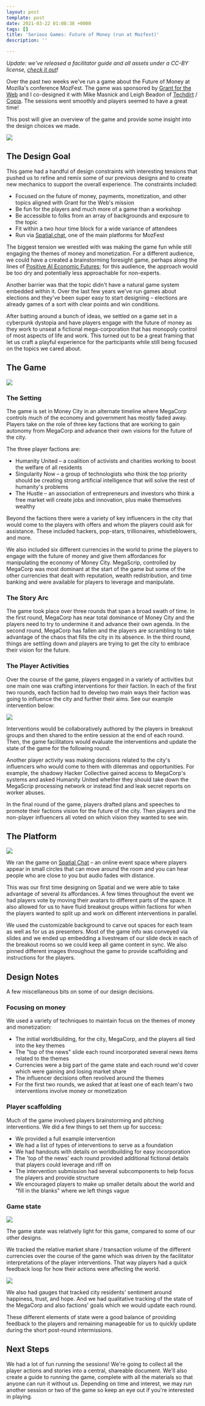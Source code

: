 ```yaml
---
layout: post
template: post
date: 2021-03-22 01:08:38 +0000
tags: []
title: 'Serious Games: Future of Money (run at Mozfest)'
description: ''

---
```

_Update: we've released a facilitator guide and all assets under a CC-BY license,_ [_check it out_](https://copia.is/projects/money-city/)_!_

Over the past two weeks we've run a game about the Future of Money at Mozilla's conference MozFest. The game was sponsored by [Grant for the Web](grantfortheweb.org) and I co-designed it with Mike Masnick and Leigh Beadon of [Techdirt](https://www.techdirt.com/) / [Copia](https://copia.is/). The sessions went smoothly and players seemed to have a great time!

This post will give an overview of the game and provide some insight into the design choices we made.

![](/images/mozfest-fom-1.png)

## The Design Goal

This game had a handful of design constraints with interesting tensions that pushed us to refine and remix some of our previous designs and to create new mechanics to support the overall experience. The constraints included:

* Focused on the future of money, payments, monetization, and other topics aligned with Grant for the Web's mission
* Be fun for the players and much more of a game than a workshop
* Be accessible to folks from an array of backgrounds and exposure to the topic
* Fit within a two hour time block for a wide variance of attendees
* Run via [Spatial.chat](https://spatial.chat/), one of the main platforms for MozFest

The biggest tension we wrestled with was making the game fun while still engaging the themes of money and monetization. For a different audience, we could have a created a brainstorming foresight game, perhaps along the lines of [Positive AI Economic Futures](https://blog.randylubin.com/positive-ai-economic-futures-workshop); for this audience, the approach would be too dry and potentially less approachable for non-experts.

Another barrier was that the topic didn't have a natural game system embedded within it. Over the last few years we've run games about elections and they've been super easy to start designing – elections are already games of a sort with clear points and win conditions.

After batting around a bunch of ideas, we settled on a game set in a cyberpunk dystopia and have players engage with the future of money as they work to unseat a fictional mega-corporation that has monopoly control of most aspects of life and work. This turned out to be a great framing that let us craft a playful experience for the participants while still being focused on the topics we cared about.

## The Game

![](/images/screen-shot-2021-03-18-at-1-16-10-pm.png)

### The Setting

The game is set in Money City in an alternate timeline where MegaCorp controls much of the economy and government has mostly faded away. Players take on the role of three key factions that are working to gain autonomy from MegaCorp and advance their own visions for the future of the city.

The three player factions are:

* Humanity United – a coalition of activists and charities working to boost the welfare of all residents
* Singularity Now – a group of technologists who think the top priority should be creating strong artificial intelligence that will solve the rest of humanity's problems
* The Hustle – an association of entrepreneurs and investors who think a free market will create jobs and innovation, plus make themselves wealthy

Beyond the factions there were a variety of key influencers in the city that would come to the players with offers and whom the players could ask for assistance. These included hackers, pop-stars, trillionaires, whistleblowers, and more.

We also included six different currencies in the world to prime the players to engage with the future of money and give them affordances for manipulating the economy of Money City. MegaScrip, controlled by MegaCorp was most dominant at the start of the game but some of the other currencies that dealt with reputation, wealth redistribution, and time banking and were available for players to leverage and manipulate.

### The Story Arc

The game took place over three rounds that span a broad swath of time. In the first round, MegaCorp has near total dominance of Money City and the players need to try to undermine it and advance their own agenda. In the second round, MegaCorp has fallen and the players are scrambling to take advantage of the chaos that fills the city in its absence. In the third round, things are settling down and players are trying to get the city to embrace their vision for the future.

### The Player Activities

Over the course of the game, players engaged in a variety of activities but one main one was crafting interventions for their faction. In each of the first two rounds, each faction had to develop two main ways their faction was going to influence the city and further their aims. See our example intervention below:

![](/images/screen-shot-2021-03-21-at-7-15-50-pm.png)

Interventions would be collaboratively authored by the players in breakout groups and then shared to the entire session at the end of each round. Then, the game facilitators would evaluate the interventions and update the state of the game for the following round.

Another player activity was making decisions related to the city's influencers who would come to them with dilemmas and opportunities. For example, the shadowy Hacker Collective gained access to MegaCorp's systems and asked Humanity United whether they should take down the MegaScrip processing network or instead find and leak secret reports on worker abuses.

In the final round of the game, players drafted plans and speeches to promote their factions vision for the future of the city. Then players and the non-player influencers all voted on which vision they wanted to see win.

## The Platform

![](/images/2021-03-18-13_26_53-mozfest2021-_-spatialchat.png)

We ran the game on [Spatial Chat](https://spatial.chat/) – an online event space where players appear in small circles that can move around the room and you can hear people who are close to you but audio fades with distance.

This was our first time designing on Spatial and we were able to take advantage of several its affordances. A few times throughout the event we had players vote by moving their avatars to different parts of the space. It also allowed for us to have fluid breakout groups within factions for when the players wanted to split up and work on different interventions in parallel.

We used the customizable background to carve out spaces for each team as well as for us as presenters. Most of the game info was conveyed via slides and we ended up embedding a livestream of our slide deck in each of the breakout rooms so we could keep all game content in sync. We also pinned different images throughout the game to provide scaffolding and instructions for the players.

## Design Notes

A few miscellaneous bits on some of our design decisions.

### Focusing on money

We used a variety of techniques to maintain focus on the themes of money and monetization:

* The initial worldbuilding, for the city, MegaCorp, and the players all tied into the key themes
* The "top of the news" slide each round incorporated several news items related to the themes
* Currencies were a big part of the game state and each round we'd cover which were gaining and losing market share
* The influencer decisions often revolved around the themes
* For the first two rounds, we asked that at least one of each team's two interventions involve money or monetization

### Player scaffolding

Much of the game involved players brainstorming and pitching interventions. We did a few things to set them up for success:

* We provided a full example intervention
* We had a list of types of interventions to serve as a foundation
* We had handouts with details on worldbuilding for easy incorporation
* The 'top of the news' each round provided additional fictional details that players could leverage and riff on
* The intervention submission had several subcomponents to help focus the players and provide structure
* We encouraged players to make up smaller details about the world and "fill in the blanks" where we left things vague

### Game state

![](/images/screen-shot-2021-03-21-at-8-23-11-pm.png)

The game state was relatively light for this game, compared to some of our other designs.

We tracked the relative market share / transaction volume of the different currencies over the course of the game which was driven by the facilitator interpretations of the player interventions. That way players had a quick feedback loop for how their actions were affecting the world.

![](/images/screen-shot-2021-03-21-at-8-25-25-pm.png)

We also had gauges that tracked city residents' sentiment around happiness, trust, and hope. And we had qualitative tracking of the state of the MegaCorp and also factions' goals which we would update each round.

These different elements of state were a good balance of providing feedback to the players and remaining manageable for us to quickly update during the short post-round intermissions.

## Next Steps

We had a lot of fun running the sessions! We're going to collect all the player actions and stories into a central, shareable document. We'll also create a guide to running the game, complete with all the materials so that anyone can run it without us. Depending on time and interest, we may run another session or two of the game so keep an eye out if you're interested in playing.